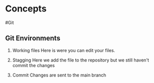 # Concepts
#Git 

## Git Environments
1. Working files
	Here is were you can edit your files.

2. Stagging
	Here we add the file to the repository but we still haven't commit the changes

3. Commit
	Changes are sent to the main branch